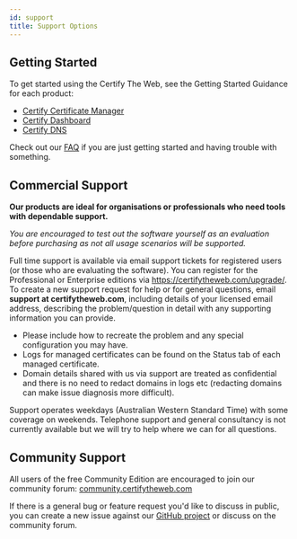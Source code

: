 ```yaml
---
id: support
title: Support Options
---
```


## Getting Started

To get started using the Certify The Web, see the Getting Started Guidance for each product:
- [Certify Certificate Manager](intro.md)
- [Certify Dashboard](dashboard/index.md)
- [Certify DNS](dns/providers/certifydns)

Check out our [FAQ](faq.md) if you are just getting started and having trouble with something.

## Commercial Support

**Our products are ideal for organisations or professionals who need tools with dependable support.**

_You are encouraged to test out the software yourself as an evaluation before purchasing as not all usage scenarios will be supported._

Full time support is available via email support tickets for registered users (or those who are evaluating the software). You can register for the Professional or Enterprise editions via https://certifytheweb.com/upgrade/. To create a new support request for help or for general questions, email **support at certifytheweb.com**, including details of your licensed email address, describing the problem/question in detail with any supporting information you can provide.

- Please include how to recreate the problem and any special configuration you may have. 
- Logs for managed certificates can be found on the Status tab of each managed certificate. 
- Domain details shared with us via support are treated as confidential and there is no need to redact domains in logs etc (redacting domains can make issue diagnosis more difficult).

Support operates weekdays (Australian Western Standard Time) with some coverage on weekends. Telephone support and general consultancy is not currently available but we will try to help where we can for all questions.

## Community Support
All users of the free Community Edition are encouraged to join our community forum: <a href="https://community.certifytheweb.com" target="_blank">community.certifytheweb.com</a>

If there is a general bug or feature request you'd like to discuss in public, you can create a new issue against our <a href="https://github.com/webprofusion/certify/issues" target="_blank">GitHub project</a> or discuss on the community forum.



